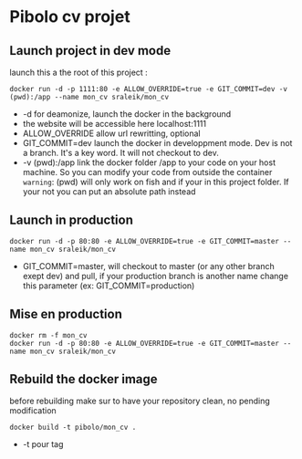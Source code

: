 # Pibolo cv projet

## Launch project in dev mode

launch this a the root of this project :

```
docker run -d -p 1111:80 -e ALLOW_OVERRIDE=true -e GIT_COMMIT=dev -v (pwd):/app --name mon_cv sraleik/mon_cv
```

- -d for deamonize, launch the docker in the background
- the website will be accessible here localhost:1111
- ALLOW_OVERRIDE allow url rewritting, optional
- GIT_COMMIT=dev launch the docker in developpment mode. Dev is not a branch. It's a key word. It will not checkout to dev.
- -v (pwd):/app link the docker folder /app to your code on your host machine. So you can modify your code from outside the container `warning`: (pwd) will only work on fish and if your in this project folder. If your not you can put an absolute path instead

## Launch in production

```
docker run -d -p 80:80 -e ALLOW_OVERRIDE=true -e GIT_COMMIT=master --name mon_cv sraleik/mon_cv
```

- GIT_COMMIT=master, will checkout to master (or any other branch exept dev) and pull, if your production branch is another name change this parameter (ex: GIT_COMMIT=production)

## Mise en production

```
docker rm -f mon_cv
docker run -d -p 80:80 -e ALLOW_OVERRIDE=true -e GIT_COMMIT=master --name mon_cv sraleik/mon_cv
```

## Rebuild the docker image

before rebuilding make sur to have your repository clean, no pending modification

```
docker build -t pibolo/mon_cv .
```
- -t pour tag
